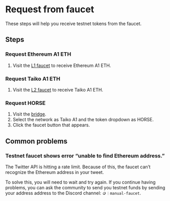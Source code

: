 # Request from faucet

These steps will help you receive testnet tokens from the faucet.

## Steps

### Request Ethereum A1 ETH

1. Visit the [L1 faucet](https://l1faucet.a1.taiko.xyz/) to receive Ethereum A1 ETH.

### Request Taiko A1 ETH

1. Visit the [L2 faucet](https://l2faucet.a1.taiko.xyz/) to receive Taiko A1 ETH.

### Request HORSE

1. Visit the [bridge](https://bridge.a1.taiko.xyz/).
2. Select the network as Taiko A1 and the token dropdown as HORSE.
3. Click the faucet button that appears.

## Common problems

### Testnet faucet shows error “unable to find Ethereum address.”

The Twitter API is hitting a rate limit. Because of this, the faucet can’t recognize the Ethereum address in your tweet.

To solve this, you will need to wait and try again. If you continue having problems, you can ask the community to send you testnet funds by sending your address address to the Discord channel: `🪙︱manual-faucet`.
